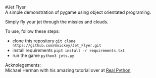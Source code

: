#Jet Flyer  
A simple demonstration of pygame using object orientated programing.  
  
Simply fly your jet through the missles and clouds.  
  
To use, follow these steps:  
* clone this repository `git clone https://github.com/mnickey/Jet_Flyer.git`  
* install requirements `pip3 install -r requirements.txt`  
* run the game `python3 jets.py`  

Acknolegements:  
Michael Herman with his amazing tutorial over at [Real Python](http://www.realpython.com)